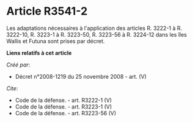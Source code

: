 # Article R3541-2

Les adaptations nécessaires à l'application des articles R. 3222-1 à R. 3222-10, R. 3223-1 à R. 3223-50, R. 3223-56 à R.
3224-12 dans les îles Wallis et Futuna sont prises par décret.

**Liens relatifs à cet article**

_Créé par_:

  - Décret n°2008-1219 du 25 novembre 2008 - art. (V)

_Cite_:

  - Code de la défense. - art. R3222-1 (V)
  - Code de la défense. - art. R3223-1 (V)
  - Code de la défense. - art. R3223-56 (V)
